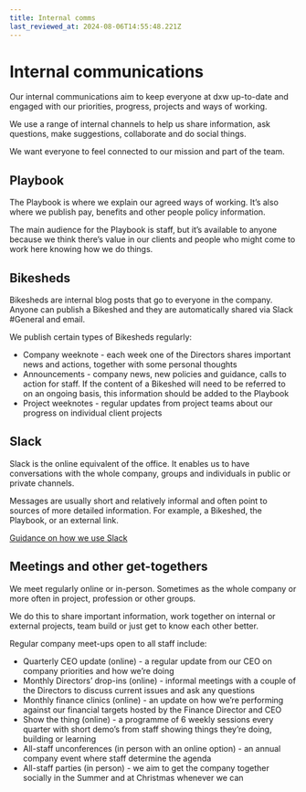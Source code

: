 ```yaml
---
title: Internal comms
last_reviewed_at: 2024-08-06T14:55:48.221Z
---
```

# Internal communications

Our internal communications aim to keep everyone at dxw up-to-date and engaged with our priorities, progress, projects and ways of working. 

We use a range of internal channels to help us share information, ask questions, make suggestions, collaborate and do social things.

We want everyone to feel connected to our mission and part of the team.

## Playbook

The Playbook is where we explain our agreed ways of working. It’s also where we publish pay, benefits and other people policy information.

The main audience for the Playbook is staff, but it’s available to anyone because we think there’s value in our clients and people who might come to work here knowing how we do things.

## Bikesheds

Bikesheds are internal blog posts that go to everyone in the company. Anyone can publish a Bikeshed and they are automatically shared via Slack #General and email. 

We publish certain types of Bikesheds regularly:

* Company weeknote - each week one of the Directors shares important news and actions, together with some personal thoughts
* Announcements - company news, new policies and guidance, calls to action for staff. If the content of a Bikeshed will need to be referred to on an ongoing basis, this information should be added to the Playbook
* Project weeknotes - regular updates from project teams about our progress on individual client projects

## Slack

Slack is the online equivalent of the office. It enables us to have conversations with the whole company, groups and individuals in public or private channels. 

Messages are usually short and relatively informal and often point to sources of more detailed information. For example, a Bikeshed, the Playbook, or an external link.

[Guidance on how we use Slack](https://playbook.dxw.com/staff-handbook/guidance-on-using-slack/) 

## Meetings and other get-togethers

We meet regularly online or in-person. Sometimes as the whole company or more often in project, profession or other groups.

We do this to share important information, work together on internal or external projects, team build or just get to know each other better.

Regular company meet-ups open to all staff include:

* Quarterly CEO update (online) - a regular update from our CEO on company priorities and how we’re doing
* Monthly Directors’ drop-ins (online) - informal meetings with a couple of the Directors to discuss current issues and ask any questions
* Monthly finance clinics (online) - an update on how we’re performing against our financial targets hosted by the Finance Director and CEO
* Show the thing (online) - a programme of 6 weekly sessions every quarter with short demo’s from staff showing things they’re doing, building or learning
* All-staff unconferences (in person with an online option) - an annual company event where staff determine the agenda
* All-staff parties (in person) - we aim to get the company together socially in the Summer and at Christmas whenever we can